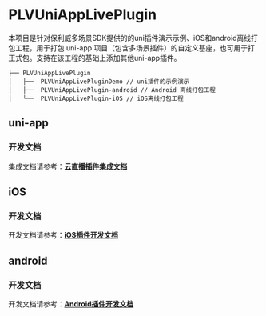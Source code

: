 # PLVUniAppLivePlugin  

本项目是针对保利威多场景SDK提供的的uni插件演示示例、iOS和android离线打包工程，用于打包 uni-app 项目（包含多场景插件）的自定义基座，也可用于打正式包。支持在该工程的基础上添加其他uni-app插件。

```
├── PLVUniAppLivePlugin
│   ├──  PLVUniAppLivePluginDemo // uni插件的示例演示
│   ├──  PLVUniAppLivePlugin-android // Android 离线打包工程
│   └──  PLVUniAppLivePlugin-iOS // iOS离线打包工程
```

## uni-app

### 开发文档

集成文档请参考：[**云直播插件集成文档**](PLVUniAppLivePluginDemo/nativeplugins/PLV-LiveUniPlugin/README.md)

## iOS

### 开发文档

开发文档请参考：[**iOS插件开发文档**](PLVUniAppLivePlugin-iOS/README.md)

## android

### 开发文档

开发文档请参考：[**Android插件开发文档**](PLVUniAppLivePlugin-android/README.md) 